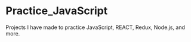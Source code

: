# Practice_JavaScript
Projects I have made to practice JavaScript, REACT, Redux, Node.js, and more.
